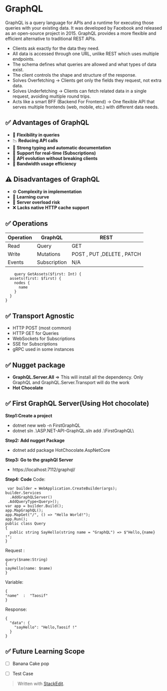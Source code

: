 # GraphQL
GraphQL is a query language for APIs and a runtime for executing those queries with your existing data. It was developed by Facebook and released as an open-source project in 2015. GraphQL provides a more flexible and efficient alternative to traditional REST APIs.

 - Clients ask exactly for the data they need.
 - All data is accessed through one URL, unlike REST which uses multiple endpoints.
 - The schema defines what queries are allowed and what types of data exist.
 - The client controls the shape and structure of the response.
 - Solves Overfetching → Clients get only the fields they request, not 		extra data.
 - Solves Underfetching → Clients can fetch related data in a single request, avoiding multiple round trips.
 - Acts like a smart BFF (Backend For Frontend) → One flexible API that serves multiple frontends (web, mobile, etc.) with different data needs.
 
 ## ✅ Advantages of GraphQL
 - 🔄 **Flexibility in queries**
 - 📉 **Reducing API calls**  
 - 🧾 **Strong typing and automatic documentation**  
 - 📡 **Support for real-time (Subscriptions)**  
 - 🚀 **API evolution without breaking clients**  
 - 📶 **Bandwidth usage efficiency**

 ## ⚠️ Disadvantages of GraphQL
 - ⚙️ **Complexity in implementation**  
 - 📘 **Learning curve**  
 - 🧠 **Server overload risk**  
 - ❌ **Lacks native HTTP cache support**
 
  ## ✅ Operations
  
|  Operation| GraphQL  | REST  | 
| - | - | - | 
| Read  | Query  | GET | 
| Write| Mutations | POST , PUT ,DELETE , PATCH | 
| Events | Subscription  | N/A | 

        query GetAssets($first: Int) {
      assets(first: $first) {
        nodes {
          name
        }
      }
    }
  ## ✅ Transport Agnostic
 -   HTTP POST (most common)
 -   HTTP GET for Queries
 -   WebSockets for Subscriptions
 -   SSE for Subscriptions
 -   gRPC used in some instances
 
 ## ✅ Nugget package 
 - **GraphQL.Server.All**  => This will install all the dependency. Only GraphQL and GraphQL.Server.Transport will do the work
 - **Hot Chocolate**
 
  ## ✅ First GraphQL Server(Using Hot chocolate)
  **Step1:Create a project**
 - dotnet new web -n FirstGraphQL
 - dotnet sln .\ASP.NET-API-GraphQL.sln add .\FirstGraphQL\
 
 **Step2: Add nugget Package**

 - dotnet add package HotChocolate.AspNetCore

  **Step3: Go to the graphQl Server**

 - https://localhost:7112/graphql/
 
 **Step4: Code**
 Code:

     var builder = WebApplication.CreateBuilder(args);  
    builder.Services  
      .AddGraphQLServer()  
     .AddQueryType<Query>();  
    var app = builder.Build();  
    app.MapGraphQL();  
    app.MapGet("/", () => "Hello World!");  
    app.Run();  
    public class Query  
    {  
      public string SayHello(string name = "GraphQL") => $"Hello,{name} !";  
    }
   Request :

    query($name:String)
    {
    sayHello(name: $name)
    }
   Variable:

    {
    "name"  :  "Taosif" 
    }
Response:

    {
      "data": {
        "sayHello": "Hello,Taosif !"
      }
    }

 

  
  

 ## ✅ Future Learning Scope
 - [ ] Banana Cake pop
 - [ ] Test Case



> Written with [StackEdit](https://stackedit.io/).
<!--stackedit_data:
eyJoaXN0b3J5IjpbMTYzMjIyMTE1MiwtMTkwMDg5OTc4NywxMj
M4MDgyMjQyLDE2NzQ3MDUyNDIsLTE0ODk0NDQ2MTYsNDkwMDI5
NDQwLDg5NzgyNDU5MCwxNzg0NjIwNzk5LDE3MzQxNDcxOTYsLT
UwMzg3MTI3Myw0MTg4NTUwNyw4MzA2MTg5MzMsMTc3MDQxODkw
MCw3MzA5OTgxMTZdfQ==
-->